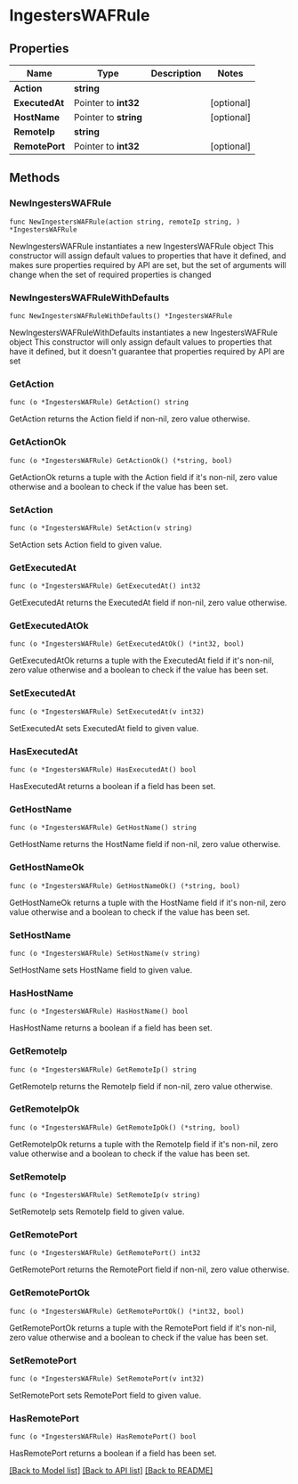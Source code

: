 # IngestersWAFRule

## Properties

Name | Type | Description | Notes
------------ | ------------- | ------------- | -------------
**Action** | **string** |  | 
**ExecutedAt** | Pointer to **int32** |  | [optional] 
**HostName** | Pointer to **string** |  | [optional] 
**RemoteIp** | **string** |  | 
**RemotePort** | Pointer to **int32** |  | [optional] 

## Methods

### NewIngestersWAFRule

`func NewIngestersWAFRule(action string, remoteIp string, ) *IngestersWAFRule`

NewIngestersWAFRule instantiates a new IngestersWAFRule object
This constructor will assign default values to properties that have it defined,
and makes sure properties required by API are set, but the set of arguments
will change when the set of required properties is changed

### NewIngestersWAFRuleWithDefaults

`func NewIngestersWAFRuleWithDefaults() *IngestersWAFRule`

NewIngestersWAFRuleWithDefaults instantiates a new IngestersWAFRule object
This constructor will only assign default values to properties that have it defined,
but it doesn't guarantee that properties required by API are set

### GetAction

`func (o *IngestersWAFRule) GetAction() string`

GetAction returns the Action field if non-nil, zero value otherwise.

### GetActionOk

`func (o *IngestersWAFRule) GetActionOk() (*string, bool)`

GetActionOk returns a tuple with the Action field if it's non-nil, zero value otherwise
and a boolean to check if the value has been set.

### SetAction

`func (o *IngestersWAFRule) SetAction(v string)`

SetAction sets Action field to given value.


### GetExecutedAt

`func (o *IngestersWAFRule) GetExecutedAt() int32`

GetExecutedAt returns the ExecutedAt field if non-nil, zero value otherwise.

### GetExecutedAtOk

`func (o *IngestersWAFRule) GetExecutedAtOk() (*int32, bool)`

GetExecutedAtOk returns a tuple with the ExecutedAt field if it's non-nil, zero value otherwise
and a boolean to check if the value has been set.

### SetExecutedAt

`func (o *IngestersWAFRule) SetExecutedAt(v int32)`

SetExecutedAt sets ExecutedAt field to given value.

### HasExecutedAt

`func (o *IngestersWAFRule) HasExecutedAt() bool`

HasExecutedAt returns a boolean if a field has been set.

### GetHostName

`func (o *IngestersWAFRule) GetHostName() string`

GetHostName returns the HostName field if non-nil, zero value otherwise.

### GetHostNameOk

`func (o *IngestersWAFRule) GetHostNameOk() (*string, bool)`

GetHostNameOk returns a tuple with the HostName field if it's non-nil, zero value otherwise
and a boolean to check if the value has been set.

### SetHostName

`func (o *IngestersWAFRule) SetHostName(v string)`

SetHostName sets HostName field to given value.

### HasHostName

`func (o *IngestersWAFRule) HasHostName() bool`

HasHostName returns a boolean if a field has been set.

### GetRemoteIp

`func (o *IngestersWAFRule) GetRemoteIp() string`

GetRemoteIp returns the RemoteIp field if non-nil, zero value otherwise.

### GetRemoteIpOk

`func (o *IngestersWAFRule) GetRemoteIpOk() (*string, bool)`

GetRemoteIpOk returns a tuple with the RemoteIp field if it's non-nil, zero value otherwise
and a boolean to check if the value has been set.

### SetRemoteIp

`func (o *IngestersWAFRule) SetRemoteIp(v string)`

SetRemoteIp sets RemoteIp field to given value.


### GetRemotePort

`func (o *IngestersWAFRule) GetRemotePort() int32`

GetRemotePort returns the RemotePort field if non-nil, zero value otherwise.

### GetRemotePortOk

`func (o *IngestersWAFRule) GetRemotePortOk() (*int32, bool)`

GetRemotePortOk returns a tuple with the RemotePort field if it's non-nil, zero value otherwise
and a boolean to check if the value has been set.

### SetRemotePort

`func (o *IngestersWAFRule) SetRemotePort(v int32)`

SetRemotePort sets RemotePort field to given value.

### HasRemotePort

`func (o *IngestersWAFRule) HasRemotePort() bool`

HasRemotePort returns a boolean if a field has been set.


[[Back to Model list]](../README.md#documentation-for-models) [[Back to API list]](../README.md#documentation-for-api-endpoints) [[Back to README]](../README.md)


